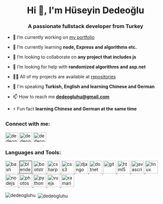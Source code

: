 <h1 align="center">Hi 👋, I'm Hüseyin Dedeoğlu</h1>
<h3 align="center">A passionate fullstack developer from Turkey</h3>

- 🔭 I’m currently working on [my portfolio](https://dedeogluhu.github.io)

- 🌱 I’m currently learning **node, Express and algorithms etc.**

- 👯 I’m looking to collaborate on **any project that includes js**

- 🤝 I’m looking for help with **randomized algorithms and asp.net**

- 👨‍💻 All of my projects are available at [repositories](https://github.com/dedeogluhu?tab=repositories)

- 💬 I'm speaking **Turkish, English and learning Chinese and German**

- 📫 How to reach me **dedeogluhu@gmail.com**

- ⚡ Fun fact **learning Chinese and German at the same time**

<p align="left">
<h3 align="left">Connect with me:</h3>
<a href="https://twitter.com/dedeogluhu" target="blank"><img align="center" src="https://cdn.jsdelivr.net/npm/simple-icons@3.0.1/icons/twitter.svg" alt="dedeogluhu" height="30" width="40" /></a>
<a href="https://linkedin.com/in/dedeogluhu" target="blank"><img align="center" src="https://cdn.jsdelivr.net/npm/simple-icons@3.0.1/icons/linkedin.svg" alt="dedeogluhu" height="30" width="40" /></a>
<a href="https://instagram.com/dedeogluhu" target="blank"><img align="center" src="https://cdn.jsdelivr.net/npm/simple-icons@3.0.1/icons/instagram.svg" alt="dedeogluhu" height="30" width="40" /></a>
</p>

<h3 align="left">Languages and Tools:</h3>
<p align="left"> <a href="https://www.gnu.org/software/bash/" target="_blank"> <img src="https://www.vectorlogo.zone/logos/gnu_bash/gnu_bash-icon.svg" alt="bash" width="40" height="40"/> </a> <a href="" target="_blank"> <img src="https://download.blender.org/branding/community/blender_community_badge_white.svg" alt="blender" width="40" height="40"/> </a> <a href="https://getbootstrap.com" target="_blank"> <img src="https://devicons.github.io/devicon/devicon.git/icons/bootstrap/bootstrap-plain.svg" alt="bootstrap" width="40" height="40"/> </a> <a href="https://www.w3schools.com/cs/" target="_blank"> <img src="https://devicons.github.io/devicon/devicon.git/icons/csharp/csharp-original.svg" alt="csharp" width="40" height="40"/> </a> <a href="https://www.w3schools.com/css/" target="_blank"> <img src="https://devicons.github.io/devicon/devicon.git/icons/css3/css3-original-wordmark.svg" alt="css3" width="40" height="40"/> </a> <a href="https://www.djangoproject.com/" target="_blank"> <img src="https://devicons.github.io/devicon/devicon.git/icons/django/django-original.svg" alt="django" width="40" height="40"/> </a> <a href="https://dotnet.microsoft.com/" target="_blank"> <img src="https://devicons.github.io/devicon/devicon.git/icons/dot-net/dot-net-original-wordmark.svg" alt="dotnet" width="40" height="40"/> </a> <a href="https://git-scm.com/" target="_blank"> <img src="https://www.vectorlogo.zone/logos/git-scm/git-scm-icon.svg" alt="git" width="40" height="40"/> </a> <a href="https://www.w3.org/html/" target="_blank"> <img src="https://devicons.github.io/devicon/devicon.git/icons/html5/html5-original-wordmark.svg" alt="html5" width="40" height="40"/> </a> <a href="https://developer.mozilla.org/en-US/docs/Web/JavaScript" target="_blank"> <img src="https://devicons.github.io/devicon/devicon.git/icons/javascript/javascript-original.svg" alt="javascript" width="40" height="40"/> </a> <a href="https://www.linux.org/" target="_blank"> <img src="https://devicons.github.io/devicon/devicon.git/icons/linux/linux-original.svg" alt="linux" width="40" height="40"/> </a> <a href="https://nodejs.org" target="_blank"> <img src="https://devicons.github.io/devicon/devicon.git/icons/nodejs/nodejs-original-wordmark.svg" alt="nodejs" width="40" height="40"/> </a> <a href="https://www.photoshop.com/en" target="_blank"> <img src="https://devicons.github.io/devicon/devicon.git/icons/photoshop/photoshop-plain.svg" alt="photoshop" width="40" height="40"/> </a> <a href="https://www.python.org" target="_blank"> <img src="https://devicons.github.io/devicon/devicon.git/icons/python/python-original.svg" alt="python" width="40" height="40"/> </a> <a href="https://vuejs.org/" target="_blank"> <img src="https://devicons.github.io/devicon/devicon.git/icons/vuejs/vuejs-original-wordmark.svg" alt="vuejs" width="40" height="40"/> </a> <a href="https://dotnet.microsoft.com/apps/xamarin" target="_blank"> <img src="https://raw.githubusercontent.com/detain/svg-logos/780f25886640cef088af994181646db2f6b1a3f8/svg/xamarin.svg" alt="xamarin" width="40" height="40"/> </a> </p>

<p><img align="left" src="https://github-readme-stats.vercel.app/api/top-langs/?username=dedeogluhu&layout=compact" alt="dedeogluhu" /></p>

<p>&nbsp;<img align="center" src="https://github-readme-stats.vercel.app/api?username=dedeogluhu&show_icons=true" alt="dedeogluhu" /></p>
